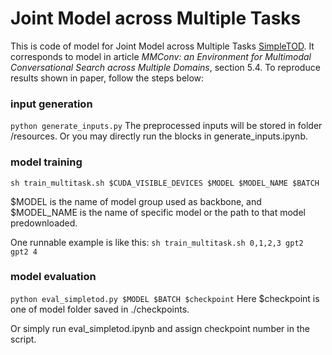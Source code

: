 # Joint Model across Multiple Tasks
This is code of model for Joint Model across Multiple Tasks  [SimpleTOD](https://proceedings.neurips.cc/paper/2020/hash/e946209592563be0f01c844ab2170f0c-Abstract.html).
It corresponds to model in article *MMConv: an Environment for Multimodal Conversational Search across Multiple Domains*, section 5.4. To reproduce results shown in paper, follow the steps below:

### input generation
```python generate_inputs.py```
The preprocessed inputs will be stored in folder /resources. Or you may directly run the blocks in generate_inputs.ipynb.

### model training
```sh train_multitask.sh $CUDA_VISIBLE_DEVICES $MODEL $MODEL_NAME $BATCH```

$MODEL is the name of model group used as backbone, and $MODEL_NAME is the name of specific model or the path to that model predownloaded.

One runnable example is like this:
```sh train_multitask.sh 0,1,2,3 gpt2 gpt2 4```

### model evaluation
```python eval_simpletod.py $MODEL $BATCH $checkpoint```
Here $checkpoint is one of model folder saved in ./checkpoints.

Or simply run eval_simpletod.ipynb and assign checkpoint number in the script.
